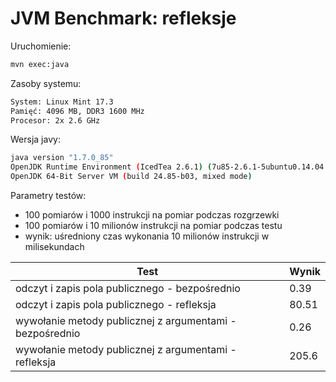 # JVM Benchmark: refleksje

Uruchomienie:
```sh
mvn exec:java
```

Zasoby systemu:
```sh
System: Linux Mint 17.3
Pamięć: 4096 MB, DDR3 1600 MHz
Procesor: 2x 2.6 GHz
```

Wersja javy:
```sh
java version "1.7.0_85"
OpenJDK Runtime Environment (IcedTea 2.6.1) (7u85-2.6.1-5ubuntu0.14.04.1)
OpenJDK 64-Bit Server VM (build 24.85-b03, mixed mode)
```

Parametry testów:
- 100 pomiarów i 1000 instrukcji na pomiar podczas rozgrzewki
- 100 pomiarów i 10 milionów instrukcji na pomiar podczas testu
- wynik: uśredniony czas wykonania 10 milionów instrukcji w milisekundach

| Test                                                     | Wynik |
|----------------------------------------------------------|-------|
| odczyt i zapis pola publicznego - bezpośrednio           | 0.39  |
| odczyt i zapis pola publicznego - refleksja              | 80.51 |
| wywołanie metody publicznej z argumentami - bezpośrednio | 0.26  |
| wywołanie metody publicznej z argumentami - refleksja    | 205.6 |
